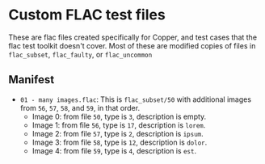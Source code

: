# Custom FLAC test files

These are flac files created specifically for Copper, and test cases that the flac test toolkit doesn't cover.
Most of these are modified copies of files in `flac_subset`, `flac_faulty`, or `flac_uncommon`


## Manifest

- `01 - many images.flac`: This is `flac_subset/50` with additional images from `56`, `57`, `58`, and `59`, in that order.
  - Image 0: from file `50`, type is `3`, description is empty.
  - Image 1: from file `56`, type is `17`, description is `lorem`.
  - Image 2: from file `57`, type is `2`, description is `ipsum`.
  - Image 3: from file `58`, type is `12`, description is `dolor`.
  - Image 4: from file `59`, type is `4`, description is `est`.
